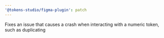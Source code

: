 ```yaml
---
'@tokens-studio/figma-plugin': patch
---
```


Fixes an issue that causes a crash when interacting with a numeric token, such as duplicating 
